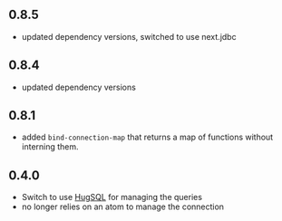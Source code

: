 ## 0.8.5

* updated dependency versions, switched to use next.jdbc

## 0.8.4

* updated dependency versions

## 0.8.1

* added `bind-connection-map` that returns a map of functions without interning them.

## 0.4.0

* Switch to use [HugSQL](http://www.hugsql.org/) for managing the queries
* no longer relies on an atom to manage the connection
